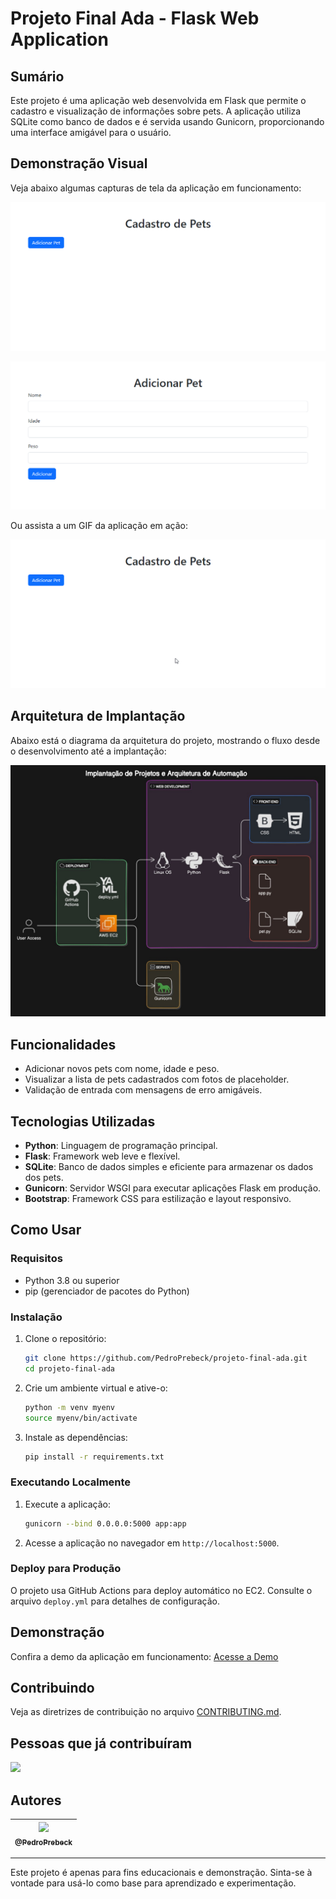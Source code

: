 # Projeto Final Ada - Flask Web Application

## Sumário

Este projeto é uma aplicação web desenvolvida em Flask que permite o cadastro e visualização de informações sobre pets. A aplicação utiliza SQLite como banco de dados e é servida usando Gunicorn, proporcionando uma interface amigável para o usuário.

## Demonstração Visual

Veja abaixo algumas capturas de tela da aplicação em funcionamento:

![Tela Inicial](docs/assets/home.png)

![Formulário de Cadastro](docs/assets/form.png)

Ou assista a um GIF da aplicação em ação:

![Demonstração](docs/assets/gif.gif)

## Arquitetura de Implantação

Abaixo está o diagrama da arquitetura do projeto, mostrando o fluxo desde o desenvolvimento até a implantação:

![Arquitetura de Implantação](docs/assets/arquitetura.jpg)


## Funcionalidades

- Adicionar novos pets com nome, idade e peso.
- Visualizar a lista de pets cadastrados com fotos de placeholder.
- Validação de entrada com mensagens de erro amigáveis.

## Tecnologias Utilizadas

- **Python**: Linguagem de programação principal.
- **Flask**: Framework web leve e flexível.
- **SQLite**: Banco de dados simples e eficiente para armazenar os dados dos pets.
- **Gunicorn**: Servidor WSGI para executar aplicações Flask em produção.
- **Bootstrap**: Framework CSS para estilização e layout responsivo.

## Como Usar

### Requisitos

- Python 3.8 ou superior
- pip (gerenciador de pacotes do Python)

### Instalação

1. Clone o repositório:

    ```bash
    git clone https://github.com/PedroPrebeck/projeto-final-ada.git
    cd projeto-final-ada
    ```

2. Crie um ambiente virtual e ative-o:

    ```bash
    python -m venv myenv
    source myenv/bin/activate
    ```

3. Instale as dependências:

    ```bash
    pip install -r requirements.txt
    ```

### Executando Localmente

1. Execute a aplicação:

    ```bash
    gunicorn --bind 0.0.0.0:5000 app:app
    ```

2. Acesse a aplicação no navegador em `http://localhost:5000`.

### Deploy para Produção

O projeto usa GitHub Actions para deploy automático no EC2. Consulte o arquivo `deploy.yml` para detalhes de configuração.

## Demonstração

Confira a demo da aplicação em funcionamento: [Acesse a Demo](http://ec2-3-83-50-112.compute-1.amazonaws.com:5000/)

## Contribuindo

Veja as diretrizes de contribuição no arquivo [CONTRIBUTING.md](docs/CONTRIBUTING.md).

## Pessoas que já contribuíram

<a href="https://github.com/PedroPrebeck/projeto-final-ada/graphs/contributors"><img src="https://contrib.rocks/image?repo=PedroPrebeck/projeto-final-ada" /></a>

## Autores

| [<img src="https://github.com/PedroPrebeck.png?size=115" width=115><br><sub>@PedroPrebeck</sub>](https://github.com/PedroPrebeck) |
| :---: |

---

Este projeto é apenas para fins educacionais e demonstração. Sinta-se à vontade para usá-lo como base para aprendizado e experimentação.